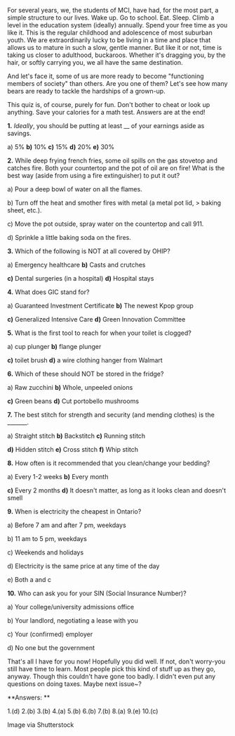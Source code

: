 

For several years, we, the students of MCI, have had, for the most part,
a simple structure to our lives. Wake up. Go to school. Eat. Sleep.
Climb a level in the education system (ideally) annually. Spend your
free time as you like it. This is the regular childhood and adolescence
of most suburban youth. We are extraordinarily lucky to be living in a
time and place that allows us to mature in such a slow, gentle manner.
But like it or not, time is taking us closer to adulthood, buckaroos.
Whether it's dragging you, by the hair, or softly carrying you, we all
have the same destination.

And let's face it, some of us are more ready to become "functioning
members of society" than others. Are you one of them? Let's see how many
bears are ready to tackle the hardships of a grown-up.

This quiz is, of course, purely for fun. Don't bother to cheat or look
up anything. Save your calories for a math test. Answers are at the end!

**1.** *Ideally*, you should be putting at least \_\_ of your earnings
aside as savings.

a)  5% **b)** 10% **c)** 15% **d)** 20% **e)** 30%

**2.** While deep frying french fries, some oil spills on the gas
stovetop and catches fire. Both your countertop and the pot of oil are
on fire! What is the best way (aside from using a fire extinguisher) to
put it out?

a)  Pour a deep bowl of water on all the flames.

b)  Turn off the heat and smother fires with metal (a metal pot lid,
    > baking sheet, etc.).

c)  Move the pot outside, spray water on the countertop and call 911.

d)  Sprinkle a little baking soda on the fires.

**3.** Which of the following is NOT at all covered by OHIP?

a)  Emergency healthcare **b)** Casts and crutches

**c)** Dental surgeries (in a hospital) **d)** Hospital stays

**4.** What does GIC stand for?

a)  Guaranteed Investment Certificate **b)** The newest Kpop group

**c)** Generalized Intensive Care **d)** Green Innovation Committee

**5.** What is the first tool to reach for when your toilet is clogged?

a)  cup plunger **b)** flange plunger

**c)** toilet brush **d)** a wire clothing hanger from Walmart

**6.** Which of these should NOT be stored in the fridge?

a)  Raw zucchini **b)** Whole, unpeeled onions

**c)** Green beans **d)** Cut portobello mushrooms

**7.** The best stitch for strength and security (and mending clothes)
is the \_\_\_\_\_\_\_.

a)  Straight stitch **b)** Backstitch **c)** Running stitch

**d)** Hidden stitch **e)** Cross stitch **f)** Whip stitch

**8.** How often is it recommended that you clean/change your bedding?

a)  Every 1-2 weeks **b)** Every month

**c)** Every 2 months **d)** It doesn't matter, as long as it looks
clean and doesn't smell

**9.** When is electricity the cheapest in Ontario?

a)  Before 7 am and after 7 pm, weekdays

b)  11 am to 5 pm, weekdays

c)  Weekends and holidays

d)  Electricity is the same price at any time of the day

e)  Both a and c

**10.** Who can ask you for your SIN (Social Insurance Number)?

a)  Your college/university admissions office

b)  Your landlord, negotiating a lease with you

c)  Your (confirmed) employer

d)  No one but the government

That's all I have for you now! Hopefully you did well. If not, don't
worry-you still have time to learn. Most people pick this kind of stuff
up as they go, anyway. Though this couldn't have gone too badly. I
didn't even put any questions on doing taxes. Maybe next issue\~?

**Answers: **

1.(d) 2.(b) 3.(b) 4.(a) 5.(b) 6.(b) 7.(b) 8.(a) 9.(e) 10.(c)

Image via Shutterstock
